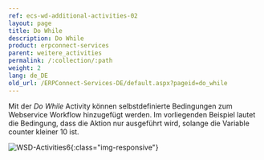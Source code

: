 ```yaml
---
ref: ecs-wd-additional-activities-02
layout: page
title: Do While
description: Do While
product: erpconnect-services
parent: weitere_activities
permalink: /:collection/:path
weight: 2
lang: de_DE
old_url: /ERPConnect-Services-DE/default.aspx?pageid=do_while
---
```


Mit der *Do While* Activity können selbstdefinierte Bedingungen zum Webservice Workflow hinzugefügt werden. Im vorliegenden Beispiel lautet die Bedingung, dass die Aktion nur ausgeführt wird, solange die Variable counter kleiner 10 ist.

![WSD-Activities6](/img/content/WSD-Activities6.png){:class="img-responsive"}
